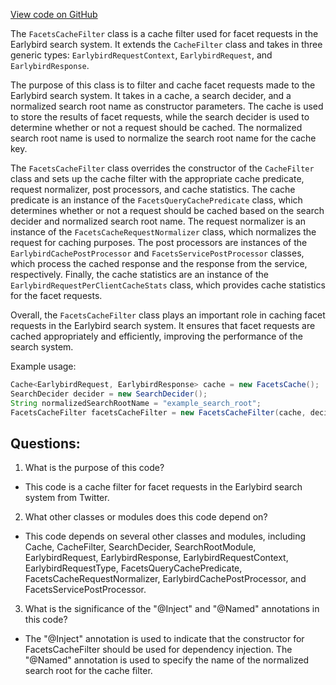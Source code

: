 [View code on GitHub](https://github.com/misbahsy/the-algorithm/src/java/com/twitter/search/earlybird_root/caching/FacetsCacheFilter.java)

The `FacetsCacheFilter` class is a cache filter used for facet requests in the Earlybird search system. It extends the `CacheFilter` class and takes in three generic types: `EarlybirdRequestContext`, `EarlybirdRequest`, and `EarlybirdResponse`. 

The purpose of this class is to filter and cache facet requests made to the Earlybird search system. It takes in a cache, a search decider, and a normalized search root name as constructor parameters. The cache is used to store the results of facet requests, while the search decider is used to determine whether or not a request should be cached. The normalized search root name is used to normalize the search root name for the cache key.

The `FacetsCacheFilter` class overrides the constructor of the `CacheFilter` class and sets up the cache filter with the appropriate cache predicate, request normalizer, post processors, and cache statistics. The cache predicate is an instance of the `FacetsQueryCachePredicate` class, which determines whether or not a request should be cached based on the search decider and normalized search root name. The request normalizer is an instance of the `FacetsCacheRequestNormalizer` class, which normalizes the request for caching purposes. The post processors are instances of the `EarlybirdCachePostProcessor` and `FacetsServicePostProcessor` classes, which process the cached response and the response from the service, respectively. Finally, the cache statistics are an instance of the `EarlybirdRequestPerClientCacheStats` class, which provides cache statistics for the facet requests.

Overall, the `FacetsCacheFilter` class plays an important role in caching facet requests in the Earlybird search system. It ensures that facet requests are cached appropriately and efficiently, improving the performance of the search system. 

Example usage:

```java
Cache<EarlybirdRequest, EarlybirdResponse> cache = new FacetsCache();
SearchDecider decider = new SearchDecider();
String normalizedSearchRootName = "example_search_root";
FacetsCacheFilter facetsCacheFilter = new FacetsCacheFilter(cache, decider, normalizedSearchRootName);
```
## Questions: 
 1. What is the purpose of this code?
- This code is a cache filter for facet requests in the Earlybird search system from Twitter.

2. What other classes or modules does this code depend on?
- This code depends on several other classes and modules, including Cache, CacheFilter, SearchDecider, SearchRootModule, EarlybirdRequest, EarlybirdResponse, EarlybirdRequestContext, EarlybirdRequestType, FacetsQueryCachePredicate, FacetsCacheRequestNormalizer, EarlybirdCachePostProcessor, and FacetsServicePostProcessor.

3. What is the significance of the "@Inject" and "@Named" annotations in this code?
- The "@Inject" annotation is used to indicate that the constructor for FacetsCacheFilter should be used for dependency injection. The "@Named" annotation is used to specify the name of the normalized search root for the cache filter.